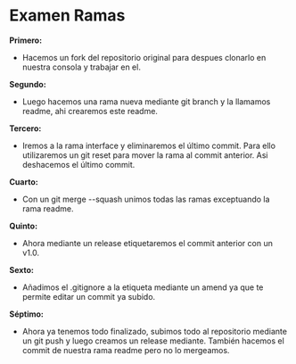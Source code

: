 # Examen Ramas

**Primero:**
- Hacemos un fork del repositorio original para despues clonarlo en nuestra consola y trabajar en el.

**Segundo:**
- Luego hacemos una rama nueva mediante git branch y la llamamos readme, ahi crearemos este readme.

**Tercero:**
- Iremos a la rama interface y eliminaremos el último commit.
Para ello utilizaremos un git reset para mover la rama al commit anterior. Asi deshacemos el último commit.

**Cuarto:**
- Con un git merge --squash unimos todas las ramas exceptuando la rama readme.

**Quinto:**
- Ahora mediante un release etiquetaremos el commit anterior con un v1.0.

**Sexto:**
- Añadimos el .gitignore a la etiqueta mediante un amend ya que te permite editar un commit ya subido.

**Séptimo:**
- Ahora ya tenemos todo finalizado, subimos todo al repositorio mediante un git push y luego creamos un release mediante.
También hacemos el commit de nuestra rama readme pero no lo mergeamos.